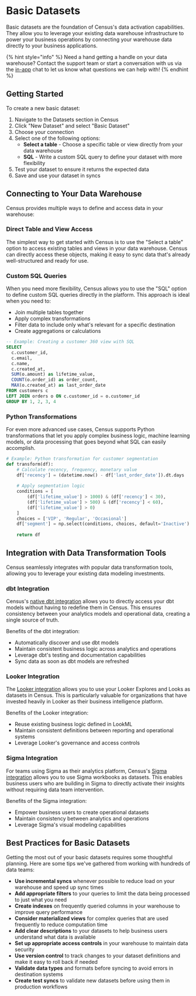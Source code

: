 # Basic Datasets

Basic datasets are the foundation of Census's data activation capabilities. They allow you to leverage your existing data warehouse infrastructure to power your business operations by connecting your warehouse data directly to your business applications.

{% hint style="info" %}
Need a hand getting a handle on your data warehouse? Contact the support team or start a conversation with us via the [in-app](https://app.getcensus.com) chat to let us know what questions we can help with!
{% endhint %}

## Getting Started

To create a new basic dataset:

1. Navigate to the Datasets section in Census
2. Click "New Dataset" and select "Basic Dataset"
3. Choose your connection
4. Select one of the following options:
   * **Select a table** - Choose a specific table or view directly from your data warehouse
   * **SQL** - Write a custom SQL query to define your dataset with more flexibility
5. Test your dataset to ensure it returns the expected data
6. Save and use your dataset in syncs

## Connecting to Your Data Warehouse

Census provides multiple ways to define and access data in your warehouse:

### Direct Table and View Access

The simplest way to get started with Census is to use the "Select a table" option to access existing tables and views in your data warehouse. Census can directly access these objects, making it easy to sync data that's already well-structured and ready for use.

### Custom SQL Queries

When you need more flexibility, Census allows you to use the "SQL" option to define custom SQL queries directly in the platform. This approach is ideal when you need to:

* Join multiple tables together
* Apply complex transformations
* Filter data to include only what's relevant for a specific destination
* Create aggregations or calculations

```sql
-- Example: Creating a customer 360 view with SQL
SELECT 
  c.customer_id,
  c.email,
  c.name,
  c.created_at,
  SUM(o.amount) as lifetime_value,
  COUNT(o.order_id) as order_count,
  MAX(o.created_at) as last_order_date
FROM customers c
LEFT JOIN orders o ON c.customer_id = o.customer_id
GROUP BY 1, 2, 3, 4
```

### Python Transformations

For even more advanced use cases, Census supports Python transformations that let you apply complex business logic, machine learning models, or data processing that goes beyond what SQL can easily accomplish.

```python
# Example: Python transformation for customer segmentation
def transform(df):
    # Calculate recency, frequency, monetary value
    df['recency'] = (datetime.now() - df['last_order_date']).dt.days
    
    # Apply segmentation logic
    conditions = [
        (df['lifetime_value'] > 1000) & (df['recency'] < 30),
        (df['lifetime_value'] > 500) & (df['recency'] < 60),
        (df['lifetime_value'] > 0)
    ]
    choices = ['VIP', 'Regular', 'Occasional']
    df['segment'] = np.select(conditions, choices, default='Inactive')
    
    return df
```

## Integration with Data Transformation Tools

Census seamlessly integrates with popular data transformation tools, allowing you to leverage your existing data modeling investments.

### dbt Integration

Census's [native dbt integration](external-dataset-repositories/dbt-integration.md) allows you to directly access your dbt models without having to redefine them in Census. This ensures consistency between your analytics models and operational data, creating a single source of truth.

Benefits of the dbt integration:

* Automatically discover and use dbt models
* Maintain consistent business logic across analytics and operations
* Leverage dbt's testing and documentation capabilities
* Sync data as soon as dbt models are refreshed

### Looker Integration

The [Looker integration](external-dataset-repositories/looker-integration.md) allows you to use your Looker Explores and Looks as datasets in Census. This is particularly valuable for organizations that have invested heavily in Looker as their business intelligence platform.

Benefits of the Looker integration:

* Reuse existing business logic defined in LookML
* Maintain consistent definitions between reporting and operational systems
* Leverage Looker's governance and access controls

### Sigma Integration

For teams using Sigma as their analytics platform, Census's [Sigma integration](external-dataset-repositories/sigma-integration.md) allows you to use Sigma workbooks as datasets. This enables business users who are building in Sigma to directly activate their insights without requiring data team intervention.

Benefits of the Sigma integration:

* Empower business users to create operational datasets
* Maintain consistency between analytics and operations
* Leverage Sigma's visual modeling capabilities

## Best Practices for Basic Datasets

Getting the most out of your basic datasets requires some thoughtful planning. Here are some tips we've gathered from working with hundreds of data teams:

* **Use incremental syncs** whenever possible to reduce load on your warehouse and speed up sync times
* **Add appropriate filters** to your queries to limit the data being processed to just what you need
* **Create indexes** on frequently queried columns in your warehouse to improve query performance
* **Consider materialized views** for complex queries that are used frequently to reduce computation time
* **Add clear descriptions** to your datasets to help business users understand what data is available
* **Set up appropriate access controls** in your warehouse to maintain data security
* **Use version control** to track changes to your dataset definitions and make it easy to roll back if needed
* **Validate data types** and formats before syncing to avoid errors in destination systems
* **Create test syncs** to validate new datasets before using them in production workflows
